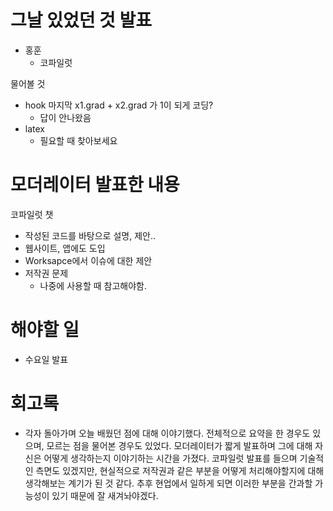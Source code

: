 
# 그날 있었던 것 발표
- 홍훈
	- 코파일럿

물어볼 것
- hook 마지막 x1.grad + x2.grad 가 1이 되게 코딩?
	- 답이 안나왔음
- latex
	- 필요할 때 찾아보세요
# 모더레이터 발표한 내용
코파일럿 챗
- 작성된 코드를 바탕으로 설명, 제안..
- 웹사이트, 앱에도 도입
- Worksapce에서 이슈에 대한 제안
- 저작권 문제
	- 나중에 사용할 때 참고해야함.
# 해야할 일
- 수요일 발표


# 회고록
- 각자 돌아가며 오늘 배웠던 점에 대해 이야기했다. 전체적으로 요약을 한 경우도 있으며, 모르는 점을 물어본 경우도 있었다. 모더레이터가 짧게 발표하며 그에 대해 자신은 어떻게 생각하는지 이야기하는 시간을 가졌다. 코파일럿 발표를 들으며 기술적인 측면도 있겠지만, 현실적으로 저작권과 같은 부분을 어떻게 처리해야할지에 대해 생각해보는 계기가 된 것 같다. 추후 현업에서 일하게 되면 이러한 부분을 간과할 가능성이 있기 때문에 잘 새겨놔야겠다.